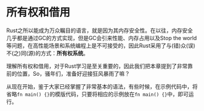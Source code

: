 # 所有权和借用

Rust之所以能成为万众瞩目的语言，就是因为其内存安全性。在以往，内存安全几乎都是通过GC的方式实现，但是GC会引来性能、内存占用以及Stop the world等问题，在高性能场景和系统编程上是不可接受的，因此Rust采用了与(错)众(误)不(之)同(源)的方式：**所有权系统**。

理解所有权和借用，对于Rust学习是至关重要的，因此我们把本章提到了非常靠前的位置，So，骚年们，准备好迎接狂风暴雨了嘛？

从现在开始，鉴于大家已经掌握了非常基本的语法，有些时候，在示例代码中，将省略`fn main() {}`的模版代码，只要将相应的示例放在`fn main() {}`中，即可运行。
